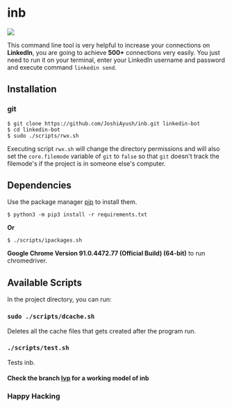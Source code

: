 # inb

![](https://content.linkedin.com/content/dam/me/business/en-us/amp/brand-site/v2/bg/LI-Logo.svg.original.svg)

This command line tool is very helpful to increase your connections on **LinkedIn**, you are going to achieve **500+** connections very easily. You just need to run it on your terminal, enter your LinkedIn username and password and execute command `linkedin send`.

## Installation

### git

```shell
$ git clone https://github.com/JoshiAyush/inb.git linkedin-bot
$ cd linkedin-bot
$ sudo ./scripts/rwx.sh
```

Executing script `rwx.sh` will change the directory permissions and will also set the `core.filemode` variable of `git` to `false` so that `git` doesn't track the filemode's if the project is in someone else's computer.

## Dependencies

Use the package manager [pip](https://pip.pypa.io/en/stable/) to install them.

```shell
$ python3 -m pip3 install -r requirements.txt
```

**Or**

```shell
$ ./scripts/ipackages.sh
```

**Google Chrome Version 91.0.4472.77 (Official Build) (64-bit)** to run chromedriver.

## Available Scripts

In the project directory, you can run:

### `sudo ./scripts/dcache.sh`

Deletes all the cache files that gets created after the program run.

### `./scripts/test.sh`

Tests inb.

#### Check the branch [lvp][_lvp] for a working model of inb

### Happy Hacking

<!-- Definitions -->

[_lvp]: https://github.com/JoshiAyush/inb/tree/lvp
